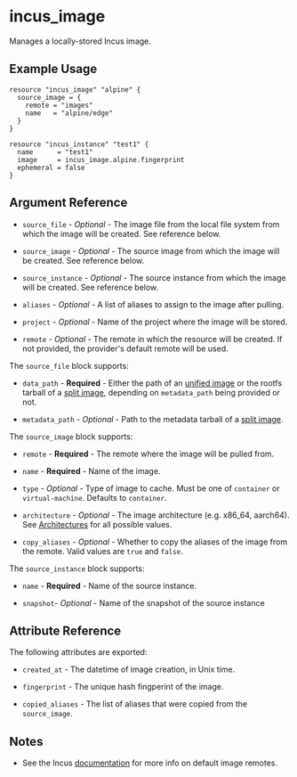 # incus_image

Manages a locally-stored Incus image.

## Example Usage

```hcl
resource "incus_image" "alpine" {
  source_image = {
    remote = "images"
    name   = "alpine/edge"
  }
}

resource "incus_instance" "test1" {
  name      = "test1"
  image     = incus_image.alpine.fingerprint
  ephemeral = false
}
```

## Argument Reference

* `source_file` - *Optional* - The image file from the local file system from which the image will be created. See reference below.

* `source_image` - *Optional* - The source image from which the image will be created. See reference below.

* `source_instance` - *Optional* - The source instance from which the image will be created. See reference below.

* `aliases` - *Optional* - A list of aliases to assign to the image after
  pulling.

* `project` - *Optional* - Name of the project where the image will be stored.

* `remote` - *Optional* - The remote in which the resource will be created. If
  not provided, the provider's default remote will be used.

The `source_file` block supports:

* `data_path` - **Required** - Either the path of an [unified image](https://linuxcontainers.org/incus/docs/main/reference/image_format/#image-format-unified)
  or the rootfs tarball of a [split image](https://linuxcontainers.org/incus/docs/main/reference/image_format/#image-format-split), depending on
  `metadata_path` being provided or not.

* `metadata_path` - *Optional* - Path to the metadata tarball of a [split image](https://linuxcontainers.org/incus/docs/main/reference/image_format/#image-format-split).

The `source_image` block supports:

* `remote` - **Required** - The remote where the image will be pulled from.

* `name` - **Required** - Name of the image.

* `type` - *Optional* - Type of image to cache. Must be one of `container` or
  `virtual-machine`. Defaults to `container`.

* `architecture` - *Optional* - The image architecture (e.g. x86_64, aarch64). See [Architectures](https://linuxcontainers.org/incus/docs/main/architectures/) for all possible values.

* `copy_aliases` - *Optional* - Whether to copy the aliases of the image from
  the remote. Valid values are `true` and `false`.

The `source_instance` block supports:

* `name` - **Required** - Name of the source instance.

* `snapshot`- *Optional* - Name of the snapshot of the source instance

## Attribute Reference

The following attributes are exported:

* `created_at` - The datetime of image creation, in Unix time.

* `fingerprint` - The unique hash fingperint of the image.

* `copied_aliases` - The list of aliases that were copied from the
  `source_image`.

## Notes

* See the Incus [documentation](https://linuxcontainers.org/incus/docs/main/howto/images_remote) for more info on default image remotes.
